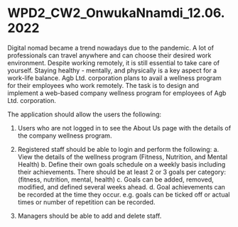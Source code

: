# WPD2_CW2_OnwukaNnamdi_12.06.2022

Digital nomad became a trend nowadays due to the pandemic. A lot of professionals can travel anywhere and can choose their desired work environment. Despite working
remotely, it is still essential to take care of yourself. Staying healthy - mentally, and physically is a key aspect for a work-life balance. Agb Ltd. corporation plans to avail a
wellness program for their employees who work remotely. The task is to design and implement a web-based company wellness program for employees of Agb Ltd. corporation.

The application should allow the users the following:
1. Users who are not logged in to see the About Us page with the details of the company wellness program.

2. Registered staff should be able to login and perform the following:
  a. View the details of the wellness program (Fitness, Nutrition, and Mental Health)
  b. Define their own goals schedule on a weekly basis including their achievements. There should be at least 2 or 3 goals per category: (fitness, nutrition, mental, health)
  c. Goals can be added, removed, modified, and defined several weeks ahead.
  d. Goal achievements can be recorded at the time they occur. e.g. goals can be ticked off or actual times or number of repetition can be recorded.

3. Managers should be able to add and delete staff.
